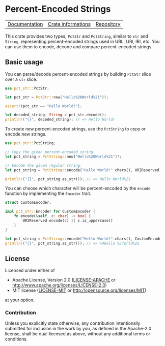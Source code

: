 # Percent-Encoded Strings

<table><tr>
	<td><a href="https://docs.rs/pct-str">Documentation</a></td>
	<td><a href="https://crates.io/crates/pct-str">Crate informations</a></td>
	<td><a href="https://github.com/timothee-haudebourg/pct-str">Repository</a></td>
</tr></table>

This crate provides two types, `PctStr` and `PctString`, similar to `str` and `String`,
representing percent-encoded strings used in URL, URI, IRI, etc.
You can use them to encode, decode and compare percent-encoded strings.

## Basic usage

You can parse/decode percent-encoded strings by building `PctStr` slice over a `str` slice.

```rust
use pct_str::PctStr;

let pct_str = PctStr::new("Hello%20World%21")?;

assert!(pct_str == "Hello World!");

let decoded_string: String = pct_str.decode();
println!("{}", decoded_string); // => Hello World!
```

To create new percent-encoded strings, use the `PctString` to copy or encode new strings.

```rust
use pct_str::PctString;

// Copy the given percent-encoded string.
let pct_string = PctString::new("Hello%20World%21")?;

// Encode the given regular string.
let pct_string = PctString::encode("Hello World!".chars(), URIReserved);

println!("{}", pct_string.as_str()); // => Hello World%21
```

You can choose which character will be percent-encoded by the `encode` function
by implementing the `Encoder` trait.

```rust
struct CustomEncoder;

impl pct_str::Encoder for CustomEncoder {
	fn encode(&self, c: char) -> bool {
		URIReserved.encode(c) || c.is_uppercase()
	}
}

let pct_string = PctString::encode("Hello World!".chars(), CustomEncoder);
println!("{}", pct_string.as_str()); // => %48ello %57orld%21
```

## License

Licensed under either of

 * Apache License, Version 2.0 ([LICENSE-APACHE](LICENSE-APACHE) or http://www.apache.org/licenses/LICENSE-2.0)
 * MIT license ([LICENSE-MIT](LICENSE-MIT) or http://opensource.org/licenses/MIT)

at your option.

### Contribution

Unless you explicitly state otherwise, any contribution intentionally submitted
for inclusion in the work by you, as defined in the Apache-2.0 license, shall be dual licensed as above, without any
additional terms or conditions.
